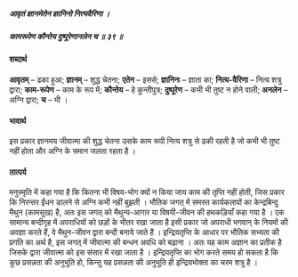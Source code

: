 ##### आवृतं ज्ञानमेतेन ज्ञानिनो नित्यवैरिणा ।
##### कामरूपेण कौन्तेय दुष्पूरेणानलेन च ॥ ३९ ॥

#### शब्दार्थ

**आवृतम्** – ढका हुआ; **ज्ञानम्** – शुद्ध चेतना; **एतेन** – इससे; **ज्ञानिनः** – ज्ञाता का; **नित्य-वैरिणा** – नित्य शत्रु द्वारा; **काम-रूपेण** – काम के रूप में; **कौन्तेय** – हे कुन्तीपुत्र; **दुष्पूरेण** – कभी भी  तुष्ट न होने वाली; **अनलेन** – अग्नि द्वारा; **च** – भी ।

#### भावार्थ

इस प्रकार ज्ञानमय जीवात्मा की शुद्ध चेतना उसके काम रूपी नित्य शत्रु से ढकी रहती है जो कभी भी तुष्ट नहीं होता और अग्नि के समान जलता रहता है ।

#### तात्पर्य

मनुस्मृति में कहा गया है कि कितना भी विषय-भोग क्यों न किया जाय काम की तृप्ति नहीं होती, जिस प्रकार कि निरन्तर ईंधन डालने से अग्नि कभी नहीं बुझती । भौतिक जगत् में समस्त कार्यकलापों का केन्द्रबिन्दु मैथुन (कामसुख) है, अतः इस जगत् को मैथुन्य-आगार या विषयी-जीवन की हथकड़ियाँ कहा गया है । एक सामान्य बन्दीगृह में अपराधियों को छड़ों के भीतर रखा जाता है इसी प्रकार जो अपराधी भगवान् के नियमों की अवज्ञा करते हैं, वे मैथुन-जीवन द्वारा बन्दी बनाये जाते हैं । इन्द्रियतृप्ति के आधार पर भौतिक सभ्यता की प्रगति का अर्थ है, इस जगत् में जीवात्मा की बन्धन अवधि को बढ़ाना । अतः यह काम अज्ञान का प्रतीक है जिसके द्वारा जीवात्मा को इस संसार में रखा जाता है । इन्द्रियतृप्ति का भोग करते समय हो सकता है कि कुछ प्रसन्नता की अनुभूति हो, किन्तु यह प्रसन्नता की अनुभूति ही इन्द्रियभोक्ता का चरम शत्रु है ।